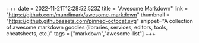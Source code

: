 +++
date = 2022-11-21T12:28:52.523Z
title = "Awesome Markdown"
link = "https://github.com/mundimark/awesome-markdown"
thumbnail = "https://github.githubassets.com/pinned-octocat.svg"
snippet="A collection of awesome markdown goodies (libraries, services, editors, tools, cheatsheets, etc.)"
tags = ["markdown","awesome-list"]
+++
